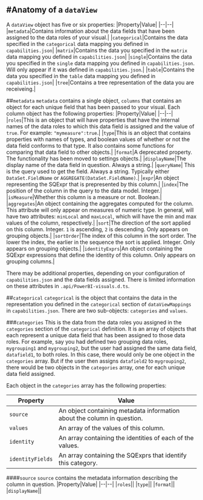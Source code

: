#Anatomy of a `dataView`
---
A `dataView` object has five or six properties:
|Property|Value|
|--|--|
|`metadata`|Contains information about the data fields that have been assigned to the data roles of your visual.|
|`categorical`|Contains the data specified in the `categorical` data mapping you defined in `capabilities.json`|
|`matrix`|Contains the data you specified in the `matrix` data mapping you defined in `capabilities.json`|
|`single`|Contains the data you specified in the `single` data mapping you defined in `capabilities.json`. Will only appear if it was defined in `capabilities.json`.|
|`table`|Contains the data you specified in the `table` data mapping you defined in `capabilities.json`|
|`tree`|Contains a tree representation of the data you are receiveing.|

##`metadata`
`metadata` contains a single object, `columns` that contains an object for each unique field that has been passed to your visual. Each column object has the following properties:
|Property|Value|
|--|--|
|`roles`|This is an object that will have properties that have the internal names of the data roles to which this data field is assigned and the value of `true`. For example: `"mymeasure":true`.|
|`type`|This is an object that contains properties with names of types, and boolean values of whether or not the data field conforms to that type. It also contains some functions for comparing that data field to other objects.|
|`format`|A deprecated property. The functionality has been moved to settings objects.|
|`displayName`|The display name of the data field in question. Always a string.|
|`queryName`| This is the query used to get the field. Always a string. Typically either `DataSet.FieldName` or `AGGREGATE(DataSet.FieldName)`.|
|`expr`|An object representing the SQExpr that is prepresented by this column.|
|`index`|The position of the column in the query to the data model. Integer.|
|`isMeasure`|Whether this column is a measure or not. Boolean.|
|`aggregates`|An object containing the aggregates computed for the column. This attribute will only appear on measures of numeric type. In general, will have two attributes: `minLocal` and `maxLocal`, which will have the min and max values of the column, respectively.|
|`sort`|The direction of the sort applied on this column. Integer. `1` is ascending, `2` is descending. Only appears on grouping objects.|
|`sortOrder`|The index of this column in the sort order. The lower the index, the earlier in the sequence the sort is applied. Integer. Only appears on grouping objects.|
|`identityExprs`|An object containing the SQExpr expressions that define the identity of this column. Only appears on grouping columns.|

There may be additional properties, depending on your configuration of `capabilities.json` and the data fields assigned. There is limited information on these attributes in `.api/PowerBI-visuals.d.ts`.

##`categorical`
`categorical` is the object that contains the data in the representation you defined in the `categorical` section of `dataViewMappings` in `capabilities.json`.  There are two sub-objects: `categories` and `values`.

###`categories`
This is the data from the data roles you assigned in the `categories` section of the `categorical` definition. It is an array of objects that each represent a unique data field that has been assigned to those data roles. For example, say you had defined two grouping data roles, `mygrouping1` and `mygrouping2`, but the user had assigned the same data field, `datafield1`, to both roles. In this case, there would only be one object in the `categories` array. But if the user then assigns `datafield2` to `mygrouping2`, there would be two objects in the `categories` array, one for each unique data field assigned.

Each object in the `categories` array has the following properties:

|Property|Value|
|--|--|
|`source`|An object containing metadata information about the column in question.|
|`values`|An array of the values of this column.|
|`identity`|An array containing the identities of each of the values.|
|`identityFields`|An array containing the SQExprs that identify this category.|

####`source`
`source` contains the metadata information describing the column in question. 
|Property|Value|
|--|--|
|`roles`||
|`type`||
|`format`||
|`displayName`||
